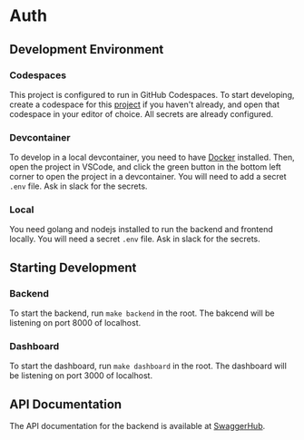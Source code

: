 # Auth

## Development Environment

### Codespaces

This project is configured to run in GitHub Codespaces. To start developing, create a codespace for this [project](https://github.com/fullstackatbrown/auth) if you haven't already, and open that codespace in your editor of choice. All secrets are already configured.

### Devcontainer

To develop in a local devcontainer, you need to have [Docker](https://www.docker.com/) installed. Then, open the project in VSCode, and click the green button in the bottom left corner to open the project in a devcontainer. You will need to add a secret `.env` file. Ask in slack for the secrets.

### Local

You need golang and nodejs installed to run the backend and frontend locally. You will need a secret `.env` file. Ask in slack for the secrets.

## Starting Development

### Backend

To start the backend, run `make backend` in the root. The bakcend will be listening on port 8000 of localhost. 

### Dashboard

To start the dashboard, run `make dashboard` in the root. The dashboard will be listening on port 3000 of localhost.

## API Documentation

The API documentation for the backend is available at [SwaggerHub](https://app.swaggerhub.com/apis-docs/tianrendong/Auth/1.0).